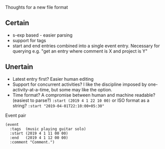 Thoughts for a new file format

## Certain
* s-exp based - easier parsing
* support for tags
* start and end entries combined into a single event entry. Necessary for querying e.g. "get an entry where comment is X and project is Y"

## Unertain
* Latest entry first? Easier human editing
* Support for concurrent activities? I like the discipline imposed by one-activity-at-a-time, but some may like the option.
* Time format? A compromise between human and machine readable? (easiest to parse?)
  `:start (2019 4 1 22 10 00)`
  or ISO format as a string?
  `:start "2019-04-01T22:10:00+05:30"`

Event pair
```
(event
  :tags  (music playing guitar solo)
  :start (2019 4 1 11 00 00)
  :end   (2019 4 1 12 00 00)
  :comment "Comment.")
```
